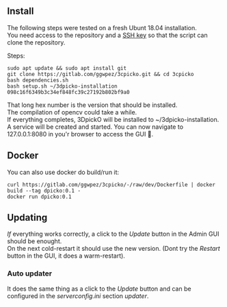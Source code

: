 ## Install
The following steps were tested on a fresh Ubunt 18.04 installation.  
You need access to the repository and a [SSH key](https://docs.gitlab.com/ee/ssh/) so that the script can clone the repository.  

Steps:  
```
sudo apt update && sudo apt install git
git clone https://gitlab.com/ggwpez/3cpicko.git && cd 3cpicko
bash dependencies.sh
bash setup.sh ~/3dpicko-installation 098c16f6349b3c34ef848fc39c27192b802bf9a0 
```
That long hex number is the version that should be installed.  
The compilation of opencv could take a while.  
If everything completes, 3DpickO will be installed to ~/3dpicko-installation.  
A service will be created and started.
You can now navigate to 127.0.0.1:8080 in you'r browser to access the GUI :tada:.  

## Docker
You can also use docker do build/run it:  
```
curl https://gitlab.com/ggwpez/3cpicko/-/raw/dev/Dockerfile | docker build --tag dpicko:0.1 -
docker run dpicko:0.1
```

## Updating
_If_ everything works correctly, a click to the <i>Update</i> button in the Admin GUI should be enought.  
On the next cold-restart it should use the new version. (Dont try the <i>Restart</i> button in the GUI, it does a warm-restart).  
### Auto updater
It does the same thing as a click to the _Update_ button and can be configured in the _serverconfig.ini_ section _updater_.
